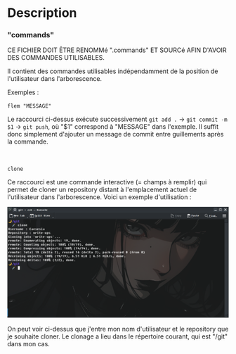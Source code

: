 # Description

### "commands"

CE FICHIER DOIT ÊTRE RENOMMé ".commands" ET SOURCé AFIN D'AVOIR DES COMMANDES UTILISABLES.

Il contient des commandes utilisables indépendamment de la position de l'utilisateur dans l'arborescence.

Exemples :

<pre><code>flem "MESSAGE"</code></pre>
Le raccourci ci-dessus exécute successivement ```git add .``` -> ```git commit -m $1``` -> ```git push```, où "$1" correspond à "MESSAGE" dans l'exemple.
Il suffit donc simplement d'ajouter un message de commit entre guillements après la commande.

<br>

<pre><code>clone</code></pre>

Ce raccourci est une commande interactive (= champs à remplir) qui permet de cloner un repository distant à l'emplacement actuel de l'utilisateur dans l'arborescence. Voici un exemple d'utilisation :

<img src="../img/clone.png"/>

On peut voir ci-dessus que j'entre mon nom d'utilisateur et le repository que je souhaite cloner. Le clonage a lieu dans le répertoire courant, qui est "/git" dans mon cas.
